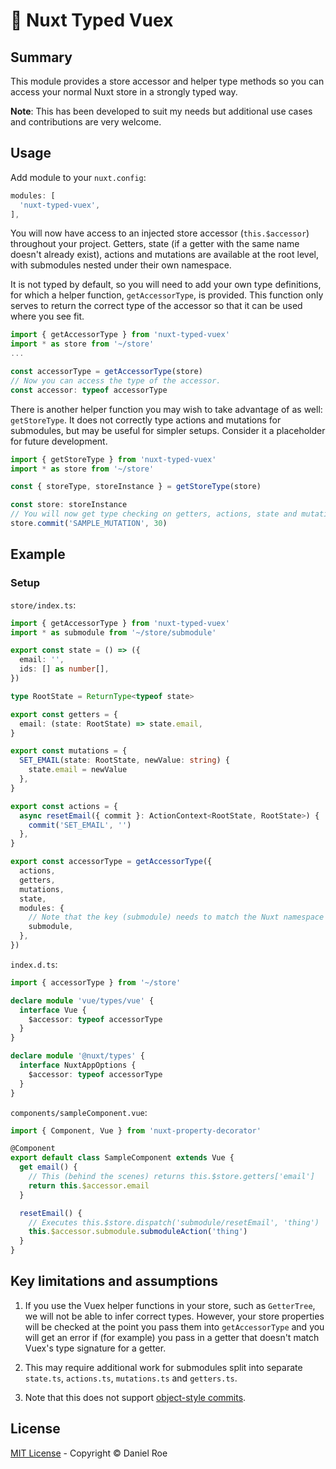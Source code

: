 # 🏦 Nuxt Typed Vuex

## Summary

This module provides a store accessor and helper type methods so you can access your normal Nuxt store in a strongly typed way.

**Note**: This has been developed to suit my needs but additional use cases and contributions are very welcome.

## Usage

Add module to your `nuxt.config`:

```ts
modules: [
  'nuxt-typed-vuex',
],
```

You will now have access to an injected store accessor (`this.$accessor`) throughout your project. Getters, state (if a getter with the same name doesn't already exist), actions and mutations are available at the root level, with submodules nested under their own namespace.

It is not typed by default, so you will need to add your own type definitions, for which a helper function, `getAccessorType`, is provided. This function only serves to return the correct type of the accessor so that it can be used where you see fit.

```ts
import { getAccessorType } from 'nuxt-typed-vuex'
import * as store from '~/store'
...

const accessorType = getAccessorType(store)
// Now you can access the type of the accessor.
const accessor: typeof accessorType
```

There is another helper function you may wish to take advantage of as well: `getStoreType`. It does not correctly type actions and mutations for submodules, but may be useful for simpler setups. Consider it a placeholder for future development.

```ts
import { getStoreType } from 'nuxt-typed-vuex'
import * as store from '~/store'

const { storeType, storeInstance } = getStoreType(store)

const store: storeInstance
// You will now get type checking on getters, actions, state and mutations
store.commit('SAMPLE_MUTATION', 30)
```

## Example

### Setup

`store/index.ts`:

```ts
import { getAccessorType } from 'nuxt-typed-vuex'
import * as submodule from '~/store/submodule'

export const state = () => ({
  email: '',
  ids: [] as number[],
})

type RootState = ReturnType<typeof state>

export const getters = {
  email: (state: RootState) => state.email,
}

export const mutations = {
  SET_EMAIL(state: RootState, newValue: string) {
    state.email = newValue
  },
}

export const actions = {
  async resetEmail({ commit }: ActionContext<RootState, RootState>) {
    commit('SET_EMAIL', '')
  },
}

export const accessorType = getAccessorType({
  actions,
  getters,
  mutations,
  state,
  modules: {
    // Note that the key (submodule) needs to match the Nuxt namespace (e.g. the filename)
    submodule,
  },
})
```

`index.d.ts`:

```ts
import { accessorType } from '~/store'

declare module 'vue/types/vue' {
  interface Vue {
    $accessor: typeof accessorType
  }
}

declare module '@nuxt/types' {
  interface NuxtAppOptions {
    $accessor: typeof accessorType
  }
}
```

`components/sampleComponent.vue`:

```ts
import { Component, Vue } from 'nuxt-property-decorator'

@Component
export default class SampleComponent extends Vue {
  get email() {
    // This (behind the scenes) returns this.$store.getters['email']
    return this.$accessor.email
  }

  resetEmail() {
    // Executes this.$store.dispatch('submodule/resetEmail', 'thing')
    this.$accessor.submodule.submoduleAction('thing')
  }
}
```

## Key limitations and assumptions

1. If you use the Vuex helper functions in your store, such as `GetterTree`, we will not be able to infer correct types. However, your store properties will be checked at the point you pass them into `getAccessorType` and you will get an error if (for example) you pass in a getter that doesn't match Vuex's type signature for a getter.

2. This may require additional work for submodules split into separate `state.ts`, `actions.ts`, `mutations.ts` and `getters.ts`.

3. Note that this does not support [object-style commits](https://vuex.vuejs.org/guide/mutations.html#object-style-commit).

## License

[MIT License](./LICENSE) - Copyright &copy; Daniel Roe
